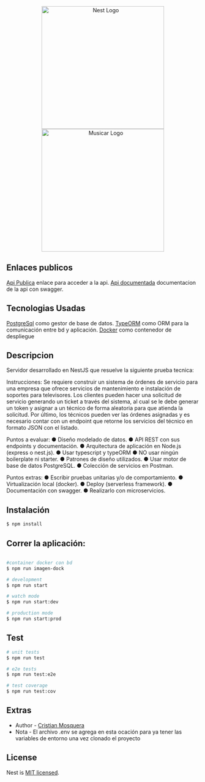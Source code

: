 <p align="center">
  <a href="http://nestjs.com/" target="blank"><img src="https://nestjs.com/img/logo_text.svg" width="320" alt="Nest Logo" /></a>
  <br>
  <a href="https://www.imaginamos.com/" target="blank"><img src="https://www.imaginamos.com/wp-content/uploads/2021/04/Brand-300x77.png" width="320" alt="Musicar Logo" /></a>
</p>

## Enlaces publicos

[Api Publica](https://imaginemos-mei-api.onrender.com) enlace para acceder a la api.
[Api documentada](https://imaginemos-mei-api.onrender.com/docs) documentacion de la api con swagger.


## Tecnologias Usadas

[PostgreSql](https://www.postgresql.org/) como gestor de base de datos.
[TypeORM](https://typeorm.io/) como ORM para la comunicación entre bd y aplicación.
[Docker](https://www.docker.com/) como contenedor de despliegue


## Descripcion

Servidor desarrollado en NestJS que resuelve la siguiente prueba tecnica:

Instrucciones:
Se requiere construir un sistema de órdenes de servicio para una empresa que ofrece servicios de
mantenimiento e instalación de soportes para televisores. Los clientes pueden hacer una solicitud de servicio
generando un ticket a través del sistema, al cual se le debe generar un token y asignar a un técnico de forma
aleatoria para que atienda la solicitud.
Por último, los técnicos pueden ver las órdenes asignadas y es necesario contar con un endpoint que retorne los
servicios del técnico en formato JSON con el listado.

Puntos a evaluar:
● Diseño modelado de datos.
● API REST con sus endpoints y documentación.
● Arquitectura de aplicación en Node.js (express o nest.js).
● Usar typescript y typeORM
● NO usar ningún boilerplate ni starter.
● Patrones de diseño utilizados.
● Usar motor de base de datos PostgreSQL.
● Colección de servicios en Postman.

Puntos extras:
● Escribir pruebas unitarias y/o de
comportamiento.
● Virtualización local (docker).
● Deploy (serverless framework).
● Documentación con swagger.
● Realizarlo con microservicios.



## Instalación

```bash
$ npm install
```

## Correr la aplicación:

```bash

#container docker con bd
$ npm run imagen-dock

# development
$ npm run start

# watch mode
$ npm run start:dev

# production mode
$ npm run start:prod
```

## Test

```bash
# unit tests
$ npm run test

# e2e tests
$ npm run test:e2e

# test coverage
$ npm run test:cov
```



## Extras

- Author - [Cristian Mosquera](https://github.com/PacificBlack)
- Nota - El archivo .env se agrega en esta ocación para ya tener las variables de entorno una vez clonado el proyecto


## License

Nest is [MIT licensed](LICENSE).

